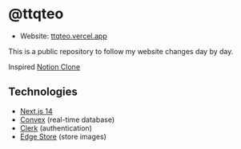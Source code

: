 # @ttqteo

- Website: [ttqteo.vercel.app](ttqteo.vercel.app)

This is a public repository to follow my website changes day by day.

Inspired [Notion Clone](https://youtu.be/0OaDyjB9Ib8)

## Technologies

- [Next.js 14](https://nextjs.org/)
- [Convex](https://www.convex.dev/) (real-time database)
- [Clerk](https://clerk.com/) (authentication)
- [Edge Store](https://edgestore.dev/) (store images) 
